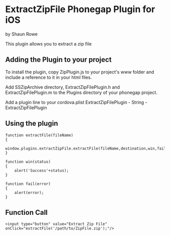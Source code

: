 # ExtractZipFile Phonegap Plugin for iOS #
by Shaun Rowe

This plugin allows you to extract a zip file

## Adding the Plugin to your project ##

To install the plugin, copy ZipPlugin.js to your project's www folder and include a reference to it in your html files.

<script type="text/javascript" src="ZipPlugin.js"></script>

Add SSZipArchive directory, ExtractZipFilePlugin.h and ExtractZipFilePlugin.m to the Plugins directory of your phonegap project.

Add a plugin line to your cordova.plist
ExtractZipFilePlugin - String - ExtractZipFilePlugin

## Using the plugin ##

    function extractFile(fileName)
    {
        window.plugins.extractZipFile.extractFile(fileName,destination,win,fail);
    }

    function win(status) 
    {	 
        alert('Success'+status);
    }	 
  
    function fail(error) 
    { 
        alert(error);
    }

## Function Call ##

    <input type="button" value="Extract Zip File" onClick="extractFile('/path/to/ZipFile.zip');"/>